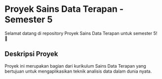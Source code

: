 # Proyek Sains Data Terapan - Semester 5

Selamat datang di repository Proyek Sains Data Terapan untuk semester 5! 🚀

## Deskripsi Proyek

Proyek ini merupakan bagian dari kurikulum Sains Data Terapan yang bertujuan untuk mengaplikasikan teknik analisis data dalam dunia nyata.

